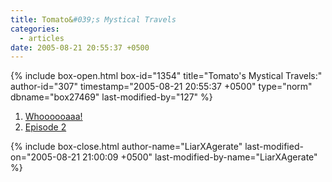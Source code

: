 ```yaml
---
title: Tomato&#039;s Mystical Travels
categories:
  - articles
date: 2005-08-21 20:55:37 +0500
---
```

{% include box-open.html box-id="1354" title="Tomato's Mystical Travels:" author-id="307" timestamp="2005-08-21 20:55:37 +0500" type="norm" dbname="box27469" last-modified-by="127" %}
<ol>
<li /><a href="http://starmen.net/articles/index.php?article=452">Whoooooaaa!</a>
<li /><a href="http://starmen.net/articles/index.php?article=453">Episode 2</a>
</ol>
{% include box-close.html author-name="LiarXAgerate" last-modified-on="2005-08-21 21:00:09 +0500" last-modified-by-name="LiarXAgerate" %}
